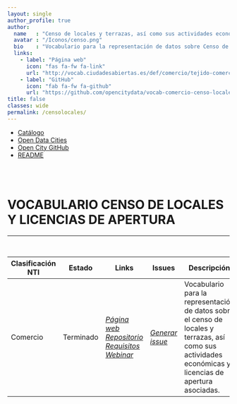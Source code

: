 ```yaml
---
layout: single
author_profile: true 
author:
  name   : "Censo de locales y terrazas, así como sus actividades económicas y licencias de apertura asociadas"
  avatar : "/Iconos/censo.png"
  bio    : "Vocabulario para la representación de datos sobre Censo de locales y terrazas, así como sus actividades económicas y licencias de apertura asociadas."
  links:
    - label: "Página web"
      icon: "fas fa-fw fa-link"
      url: "http://vocab.ciudadesabiertas.es/def/comercio/tejido-comercial/index-es.html"
    - label: "GitHub"
      icon: "fab fa-fw fa-github"
      url: "https://github.com/opencitydata/vocab-comercio-censo-locales"
title: false
classes: wide
permalink: /censolocales/
---
```

<head>
<link href="/CatalogoFEMP/stylesheet.css" rel="stylesheet"/>
  
  <nav class="style-4">
<ul class="menu-4">
	<li class="current"><a href="https://opencitydata.github.io/CatalogoFEMP/" data-hover="Catálogo">Catálogo</a></li>
	<li class="left"><a href="http://vocab.linkeddata.es/datosabiertos/" data-hover="Open Data Cities">Open Data Cities</a></li>
	<li class="left"><a href="https://github.com/opencitydata/" data-hover="Open City GitHub">Open City GitHub</a></li>
  <li class="left"><a href="https://github.com/opencitydata/vocab-comercio-censo-locales/blob/master/README.md" data-hover="README">README</a></li>
</ul>
	</nav>
	<br><br>
  
</head>

<div id="bodyid">

<h1> VOCABULARIO CENSO DE LOCALES Y LICENCIAS DE APERTURA </h1>
</div>
  
---

&nbsp;
 

  
  
| Clasificación NTI |  Estado  |   Links   |   Issues   |   Descripción   |  Fecha Publicación |   Prefijo   | Formatos |   Liciencia | Idiomas   | 
| -------- | -------- | --------- | ---------- | --------------- | -------- | --------- | -------- | --------- | ---------- | 
| Comercio | Terminado | *[Página web](http://vocab.ciudadesabiertas.es/def/comercio/tejido-comercial/index-es.html)* *[Repositorio](https://github.com/CiudadesAbiertas/vocab-comercio-censo-locales)*  *[Requisitos](https://github.com/CiudadesAbiertas/vocab-comercio-censo-locales/blob/master/requirements/Requisitos-Censo%20de%20locales%2C%20terrazas%2C%20licencias%20de%20actividades%20.xlsx)*  *[Webinar](https://youtu.be/LCgEPuI8KD8)* |  *[Generar issue](https://github.com/CiudadesAbiertas/vocab-comercio-censo-locales/issue)*   | Vocabulario para la representación de datos sobre el censo de locales y terrazas, así como sus actividades económicas y licencias de apertura asociadas. | 16/11/18 | escom | rdf+xml   html   turtle | CC-BY  | es   en   |
 
 
  

 
&nbsp;


 


